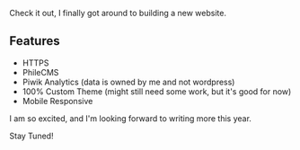 <!--
Title: New Year, New Website!!!
Date: 2017/01/10
Template: post
Blog: true
-->

Check it out, I finally got around to building a new website.

Features
--------

- HTTPS
- PhileCMS
- Piwik Analytics (data is owned by me and not wordpress)
- 100% Custom Theme (might still need some work, but it's good for now)
- Mobile Responsive

I am so excited, and I'm looking forward to writing more this year.

Stay Tuned!

